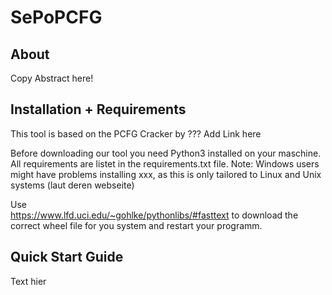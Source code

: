 # SePoPCFG
## About
Copy Abstract here!

## Installation + Requirements
This tool is based on the PCFG Cracker by ??? Add Link here

Before downloading our tool you need Python3 installed on your maschine.
All requirements are listet in the requirements.txt file.
Note: Windows users might have problems installing xxx, as this is only tailored to Linux and Unix systems (laut deren webseite)

Use  
https://www.lfd.uci.edu/~gohlke/pythonlibs/#fasttext
to download the correct wheel file for you system and restart your programm.

## Quick Start Guide
Text hier
